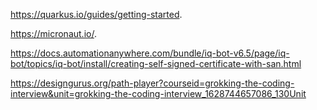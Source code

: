 https://quarkus.io/guides/getting-started. 

https://micronaut.io/. 

https://docs.automationanywhere.com/bundle/iq-bot-v6.5/page/iq-bot/topics/iq-bot/install/creating-self-signed-certificate-with-san.html

https://designgurus.org/path-player?courseid=grokking-the-coding-interview&unit=grokking-the-coding-interview_1628744657086_130Unit
